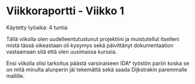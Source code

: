 # Viikkoraportti - Viikko 1

Käytetty työaika: 4 tuntia

Tällä viikolla olen uudelleentutustunut projektiini ja muistutellut itselleni mistä tässä oikeastaan oli kysymys sekä päivittänyt dokumentaation vastaamaan sitä että olen uusimassa kurssia.

Ensi viikolla olisi tarkoitus päästä varsinaiseen IDA* työstön pariin koska se on mitä minulta alunperin jäi tekemättä sekä saada Dijkstrakin paremmalle mallille.
